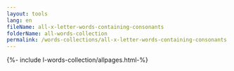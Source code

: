 ```yaml
---
layout: tools
lang: en
fileName: all-x-letter-words-containing-consonants
folderName: all-words-collection
permalink: /words-collections/all-x-letter-words-containing-consonants
---
```


{%- include l-words-collection/allpages.html-%}